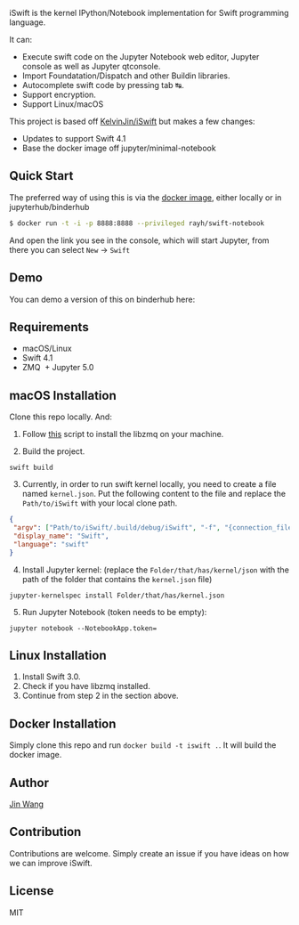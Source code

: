 iSwift is the kernel IPython/Notebook implementation for Swift programming language.

It can:
  + Execute swift code on the Jupyter Notebook web editor, Jupyter console as well as Jupyter qtconsole.
  + Import Foundatation/Dispatch and other Buildin libraries.
  + Autocomplete swift code by pressing tab ↹.
  + Support encryption.
  + Support Linux/macOS

This project is based off [KelvinJin/iSwift](https://github.com/KelvinJin/iSwift) but makes a few changes:
  + Updates to support Swift 4.1
  + Base the docker image off jupyter/minimal-notebook

## Quick Start

The preferred way of using this is via the [docker image](https://hub.docker.com/r/rayh/swift-notebook/), either locally or in jupyterhub/binderhub

```bash
$ docker run -t -i -p 8888:8888 --privileged rayh/swift-notebook
```

And open the link you see in the console, which will start Jupyter, from there you can select `New` -> `Swift`

## Demo

You can demo a version of this on binderhub here:

## Requirements

  + macOS/Linux
  + Swift 4.1
  + ZMQ
  + Jupyter 5.0

## macOS Installation

Clone this repo locally. And:

1. Follow [this](https://github.com/Zewo/ZeroMQ/blob/master/setup_env.sh) script to install the libzmq on your machine.

2. Build the project.

```
swift build
```

3. Currently, in order to run swift kernel locally, you need to create a file named
`kernel.json`. Put the following content to the file and replace the `Path/to/iSwift`
with your local clone path.

```json
{
 "argv": ["Path/to/iSwift/.build/debug/iSwift", "-f", "{connection_file}"],
 "display_name": "Swift",
 "language": "swift"
}
```

4. Install Jupyter kernel: (replace the `Folder/that/has/kernel/json` with
  the path of the folder that contains the `kernel.json` file)

```
jupyter-kernelspec install Folder/that/has/kernel.json
```

5. Run Jupyter Notebook (token needs to be empty):
```
jupyter notebook --NotebookApp.token=
```

## Linux Installation

1. Install Swift 3.0.
2. Check if you have libzmq installed.
3. Continue from step 2 in the section above.

## Docker Installation

Simply clone this repo and run `docker build -t iswift .`. It will build the docker image.

## Author

[Jin Wang](https://twitter.com/jinw1990)

## Contribution

Contributions are welcome. Simply create an issue if you have ideas on how we
can improve iSwift.

## License
MIT
